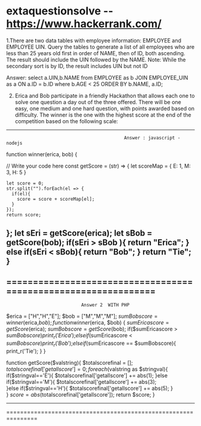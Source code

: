# extaquestionsolve  -- https://www.hackerrank.com/
1.There are two data tables with employee information: EMPLOYEE and EMPLOYEE UIN. Query the tables to generate a list of all employees who are less than 25 years old first in order of NAME, then of ID, both ascending. The result should include the UIN followed by the NAME.  Note: While the secondary sort is by ID, the result includes UIN but not ID

Answer: 
select a.UIN,b.NAME
from EMPLOYEE as b
JOIN EMPLOYEE_UIN as a
ON a.ID = b.ID
where b.AGE < 25
ORDER BY b.NAME, a.ID;

2. Erica and Bob participate in a friendly Hackathon that allows each one to solve one question a day out of the three offered. There will be one easy, one medium and one hard question, with points awarded based on difficulty. The winner is the one with the highest score at the end of the competition based on the following scale:
------------------------------------------------------------------------------------------------------------------
                                                Answer : javascript - nodejs

function winner(erica, bob) {

  // Write your code here
  const getScore = (str) => {
    let scoreMap = {
      E: 1,
      M: 3,
      H: 5
    }
    
    let score = 0;
    str.split("").forEach(el => {
      if(el){
        score = score + scoreMap[el];
      }
    });
    return score;
  };
   let sEri = getScore(erica);
   let sBob = getScore(bob);
  if(sEri > sBob ){
    return "Erica";
  }
  else if(sEri < sBob){
    return "Bob";
  }
  return "Tie";
}
---------------------------------------------------------------
===============================================================
---------------------------------------------------------------
                                Answer 2  WITH PHP
$erica = ["H","H","E"];
$bob = ["M","M","M"];
$sumBobscore = winner($erica,$bob);
function winner($erica, $bob) {
    $sumEricascore = getScore($erica);
    $sumBobscore = getScore($bob); 
    if($sumEricascore > $sumBobscore){       
        print_r('Erica');
    }else if($sumEricascore < $sumBobscore){        
        print_r('Bob');        
    }else if($sumEricascore == $sumBobscore){    
        print_r('Tie');
    }
}

function getScore($valstring){
  $totalscorefinal = [];
  $totalscorefinal['getallscore']=0;
  foreach($valstring as $stringval){
      if($stringval=='E'){
          $totalscorefinal['getallscore'] += abs(1);
      }else if($stringval=='M'){
          $totalscorefinal['getallscore'] += abs(3);          
      }else if($stringval=='H'){
          $totalscorefinal['getallscore'] += abs(5);
      }       
  } 
  $score =  abs($totalscorefinal['getallscore']);
  return $score; 
}

---------------------------------------------------------------
===============================================================
